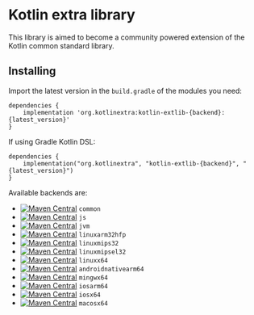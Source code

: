 # Kotlin extra library 
This library is aimed to become a community powered extension of the Kotlin common standard library. 

## Installing 

Import the latest version in the `build.gradle` of the modules you need:

```
dependencies {
    implementation 'org.kotlinextra:kotlin-extlib-{backend}:{latest_version}'
}
```

If using Gradle Kotlin DSL:
```
dependencies {
    implementation("org.kotlinextra", "kotlin-extlib-{backend}", "{latest_version}")
}
```

Available backends are:
- [![Maven Central](https://maven-badges.herokuapp.com/maven-central/org.kotlinextra/kotlin-extlib/badge.svg)](https://maven-badges.herokuapp.com/maven-central/org.kotlinextra/kotlin-extlib-common) `common`
- [![Maven Central](https://maven-badges.herokuapp.com/maven-central/org.kotlinextra/kotlin-extlib-js/badge.svg)](https://maven-badges.herokuapp.com/maven-central/org.kotlinextra/kotlin-extlib-js) `js`
- [![Maven Central](https://maven-badges.herokuapp.com/maven-central/org.kotlinextra/kotlin-extlib-jvm/badge.svg)](https://maven-badges.herokuapp.com/maven-central/org.kotlinextra/kotlin-extlib-jvm) `jvm`
- [![Maven Central](https://maven-badges.herokuapp.com/maven-central/org.kotlinextra/kotlin-extlib-linuxarm32hfp/badge.svg)](https://maven-badges.herokuapp.com/maven-central/org.kotlinextra/kotlin-extlib-linuxarm32hfp) `linuxarm32hfp`
- [![Maven Central](https://maven-badges.herokuapp.com/maven-central/org.kotlinextra/kotlin-extlib-linuxmips32/badge.svg)](https://maven-badges.herokuapp.com/maven-central/org.kotlinextra/kotlin-extlib-linuxmips32) `linuxmips32`
- [![Maven Central](https://maven-badges.herokuapp.com/maven-central/org.kotlinextra/kotlin-extlib-linuxmipsel32/badge.svg)](https://maven-badges.herokuapp.com/maven-central/org.kotlinextra/kotlin-extlib-linuxmipsel32) `linuxmipsel32`
- [![Maven Central](https://maven-badges.herokuapp.com/maven-central/org.kotlinextra/kotlin-extlib-linuxx64/badge.svg)](https://maven-badges.herokuapp.com/maven-central/org.kotlinextra/kotlin-extlib-linuxx64) `linuxx64`
- [![Maven Central](https://maven-badges.herokuapp.com/maven-central/org.kotlinextra/kotlin-extlib-androidnativearm64/badge.svg)](https://maven-badges.herokuapp.com/maven-central/org.kotlinextra/kotlin-extlib-androidnativearm64) `androidnativearm64`
- [![Maven Central](https://maven-badges.herokuapp.com/maven-central/org.kotlinextra/kotlin-extlib-mingwx64/badge.svg)](https://maven-badges.herokuapp.com/maven-central/org.kotlinextra/kotlin-extlib-mingwx64) `mingwx64`
- [![Maven Central](https://maven-badges.herokuapp.com/maven-central/org.kotlinextra/kotlin-extlib-iosarm64/badge.svg)](https://maven-badges.herokuapp.com/maven-central/org.kotlinextra/kotlin-extlib-iosarm64) `iosarm64`
- [![Maven Central](https://maven-badges.herokuapp.com/maven-central/org.kotlinextra/kotlin-extlib-iosx64/badge.svg)](https://maven-badges.herokuapp.com/maven-central/org.kotlinextra/kotlin-extlib-iosx64) `iosx64`
- [![Maven Central](https://maven-badges.herokuapp.com/maven-central/org.kotlinextra/kotlin-extlib-macosx64/badge.svg)](https://maven-badges.herokuapp.com/maven-central/org.kotlinextra/kotlin-extlib-macosx64) `macosx64`
